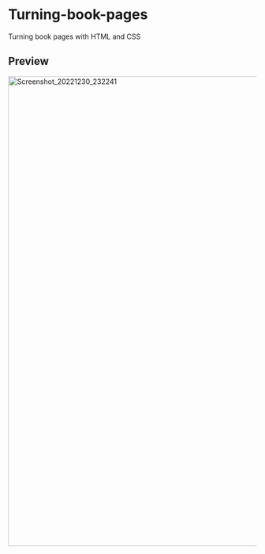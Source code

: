 # Turning-book-pages
Turning book pages with HTML and CSS

## Preview
<img width="950" alt="Screenshot_20221230_232241" src="https://user-images.githubusercontent.com/59678435/210099662-3d4cc7b0-b449-47d0-beb7-db5fc2d5c975.png">
